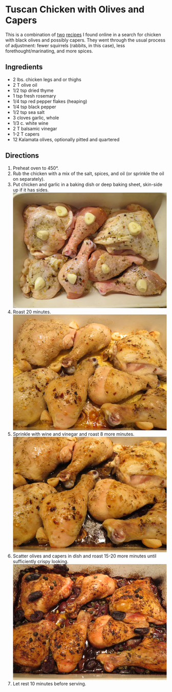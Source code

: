 # Tuscan Chicken with Olives and Capers

This is a combination of [two](http://leitesculinaria.com/81989/recipes-roast-chicken-pancetta-olives.html) [recipes](http://hungrydomaine.com/index.php/2014/06/18/no-time-to-cook-roasted-chicken-with-black-olives-capers-and-rosemary/) I found online in a search for chicken with black olives and possibly capers.  They went through the usual process of adjustment:  fewer squirrels (rabbits, in this case), less forethought/marinating, and more spices.

## Ingredients

* 2 lbs. chicken legs and or thighs
* 2 T olive oil
* 1/2 tsp dried thyme
* 1 tsp fresh rosemary
* 1/4 tsp red pepper flakes (heaping)
* 1/4 tsp black pepper
* 1/2 tsp sea salt
* 3 cloves garlic, whole
* 1/3 c. white wine
* 2 T balsamic vinegar
* 1-2 T capers
* 12 Kalamata olives, optionally pitted and quartered

## Directions

1. Preheat oven to 450°.
2. Rub the chicken with a mix of the salt, spices, and oil (or sprinkle the oil on separately).
3. Put chicken and garlic in a baking dish or deep baking sheet, skin-side up if it has sides. ![at step 3](../images/tuscanChicken1.png)
4. Roast 20 minutes.  ![at step 4](../images/tuscanChicken2.png)
5. Sprinkle with wine and vinegar and roast 8 more minutes. ![at step 5](../images/tuscanChicken3.png)
6. Scatter olives and capers in dish and roast 15-20 more minutes until sufficiently crispy looking. ![at step 6](../images/tuscanChicken4.png)
7. Let rest 10 minutes before serving.

